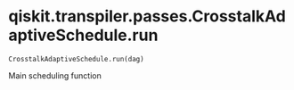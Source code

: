 # qiskit.transpiler.passes.CrosstalkAdaptiveSchedule.run

`CrosstalkAdaptiveSchedule.run(dag)`

Main scheduling function
